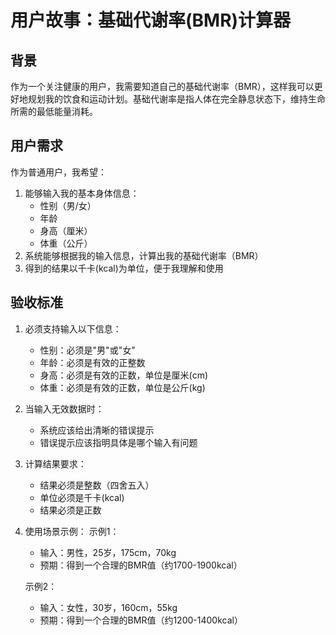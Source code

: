 # 用户故事：基础代谢率(BMR)计算器

## 背景
作为一个关注健康的用户，我需要知道自己的基础代谢率（BMR），这样我可以更好地规划我的饮食和运动计划。基础代谢率是指人体在完全静息状态下，维持生命所需的最低能量消耗。

## 用户需求
作为普通用户，我希望：
1. 能够输入我的基本身体信息：
   - 性别（男/女）
   - 年龄
   - 身高（厘米）
   - 体重（公斤）
2. 系统能够根据我的输入信息，计算出我的基础代谢率（BMR）
3. 得到的结果以千卡(kcal)为单位，便于我理解和使用

## 验收标准
1. 必须支持输入以下信息：
   - 性别：必须是"男"或"女"
   - 年龄：必须是有效的正整数
   - 身高：必须是有效的正数，单位是厘米(cm)
   - 体重：必须是有效的正数，单位是公斤(kg)

2. 当输入无效数据时：
   - 系统应该给出清晰的错误提示
   - 错误提示应该指明具体是哪个输入有问题

3. 计算结果要求：
   - 结果必须是整数（四舍五入）
   - 单位必须是千卡(kcal)
   - 结果必须是正数

4. 使用场景示例：
   示例1：
   - 输入：男性，25岁，175cm，70kg
   - 预期：得到一个合理的BMR值（约1700-1900kcal）

   示例2：
   - 输入：女性，30岁，160cm，55kg
   - 预期：得到一个合理的BMR值（约1200-1400kcal） 